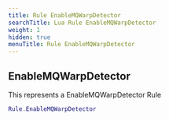 ```yaml
---
title: Rule EnableMQWarpDetector
searchTitle: Lua Rule EnableMQWarpDetector
weight: 1
hidden: true
menuTitle: Rule EnableMQWarpDetector
---
```

## EnableMQWarpDetector

This represents a EnableMQWarpDetector Rule
```lua
Rule.EnableMQWarpDetector
```